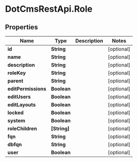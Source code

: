 # DotCmsRestApi.Role

## Properties

Name | Type | Description | Notes
------------ | ------------- | ------------- | -------------
**id** | **String** |  | [optional] 
**name** | **String** |  | [optional] 
**description** | **String** |  | [optional] 
**roleKey** | **String** |  | [optional] 
**parent** | **String** |  | [optional] 
**editPermissions** | **Boolean** |  | [optional] 
**editUsers** | **Boolean** |  | [optional] 
**editLayouts** | **Boolean** |  | [optional] 
**locked** | **Boolean** |  | [optional] 
**system** | **Boolean** |  | [optional] 
**roleChildren** | **[String]** |  | [optional] 
**fqn** | **String** |  | [optional] 
**dbfqn** | **String** |  | [optional] 
**user** | **Boolean** |  | [optional] 


